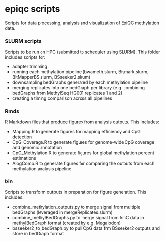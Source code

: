 # epiqc scripts

Scripts for data processing, analysis and visualization of EpiQC methylation data. 


### SLURM scripts

Scripts to be run on HPC (submitted to scheduler using SLURM). This folder includes scripts for:
* adapter trimming
* running each methylation pipeline (bwameth.slurm, Bismark.slurm, BitMapperBS.slurm, BSseeker2.slrum)
* downsampling bedGraphs generated by each methylation pipeline
* merging replicates into one bedGraph per library (e.g. combining bedGraphs from MethylSeq HG001 replicates 1 and 2)
* creating a timing comparison across all pipelines

### Rmds

R Markdown files that produce figures from analysis outputs. This includes:
* Mapping.R to generate figures for mapping efficiency and CpG detection
* CpG_Coverage.R to generate figures for genome-wide CpG coverage and genomic annotation
* CpG_Methylation.R to generate figures for global methylation percent estimations
* AlogComp.R to generate figures for comparing the outputs from each methylation analysis pipeline

### bin
Scripts to transform outputs in preparation for figure generation. This includes:
* combine_methylation_outputs.py to merge signal from multiple bedGraphs (leveraged in mergeReplicates.slurm)
* combine_methylBedGraphs.py to merge signal from 5mC data in methylBedGraph format (created by e.g. Megalodon)
* bsseeker2_to_bedGraph.py to pull CpG data frm BSseeker2 outputs and store in bedGraph format
